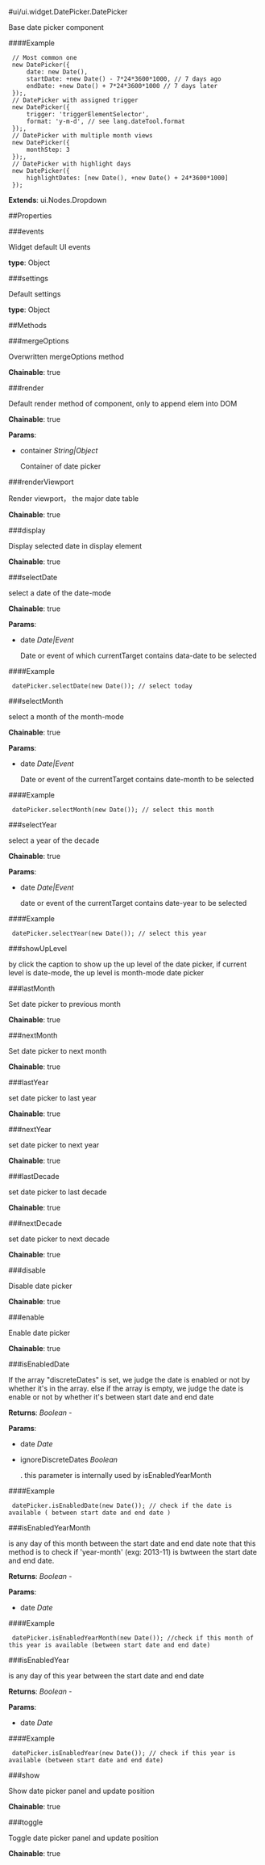 #ui/ui.widget.DatePicker.DatePicker

Base date picker component

####Example

     // Most common one
     new DatePicker({
         date: new Date(),
         startDate: +new Date() - 7*24*3600*1000, // 7 days ago
         endDate: +new Date() + 7*24*3600*1000 // 7 days later
     });,
     // DatePicker with assigned trigger
     new DatePicker({
         trigger: 'triggerElementSelector',
         format: 'y-m-d', // see lang.dateTool.format
     });,
     // DatePicker with multiple month views
     new DatePicker({
         monthStep: 3
     });,
     // DatePicker with highlight days
     new DatePicker({
         highlightDates: [new Date(), +new Date() + 24*3600*1000]
     });

**Extends**: ui.Nodes.Dropdown

##Properties

###events

Widget default UI events

**type**: Object

###settings

Default settings

**type**: Object

##Methods

###mergeOptions

Overwritten mergeOptions method

**Chainable**: true

###render

Default render method of component, only to append elem into DOM

**Chainable**: true

**Params**:  
*   container _String|Object_

    Container of date picker


###renderViewport

Render viewport， the major date table

**Chainable**: true

###display

Display selected date in display element

**Chainable**: true

###selectDate

select a date of the date-mode

**Chainable**: true

**Params**:  
*   date _Date|Event_

    Date or event of which currentTarget contains data-date to be selected

####Example

     datePicker.selectDate(new Date()); // select today

###selectMonth

select a month of the month-mode

**Chainable**: true

**Params**:  
*   date _Date|Event_

    Date or event of the currentTarget contains date-month to be selected

####Example

     datePicker.selectMonth(new Date()); // select this month

###selectYear

select a year of the decade

**Chainable**: true

**Params**:  
*   date _Date|Event_

    date or event of the currentTarget contains date-year to be selected

####Example

     datePicker.selectYear(new Date()); // select this year

###showUpLevel

by click the caption to show up the up level of the date picker,
if current level is date-mode, the up level is month-mode date picker

###lastMonth

Set date picker to previous month

**Chainable**: true

###nextMonth

Set date picker to next month

**Chainable**: true

###lastYear

set date picker to last year

**Chainable**: true

###nextYear

set date picker to next year

**Chainable**: true

###lastDecade

set date picker to last decade

**Chainable**: true

###nextDecade

set date picker to next decade

**Chainable**: true

###disable

Disable date picker

**Chainable**: true

###enable

Enable date picker

**Chainable**: true

###isEnabledDate

If the array "discreteDates" is set, we judge the date is enabled or not by whether it's in the array.
else if the array is empty, we judge the date is enable or not by whether it's between start date and end date

**Returns**: _Boolean_ - 

**Params**:  
*   date _Date_

    
*   ignoreDiscreteDates _Boolean_

    . this parameter is internally used by isEnabledYearMonth

####Example

     datePicker.isEnabledDate(new Date()); // check if the date is available ( between start date and end date )

###isEnabledYearMonth

is any day of this month between the start date and end date
note that this method is to check if 'year-month' (exg: 2013-11) is bwtween the start date and end date.

**Returns**: _Boolean_ - 

**Params**:  
*   date _Date_

    

####Example

     datePicker.isEnabledYearMonth(new Date()); //check if this month of this year is available (between start date and end date)

###isEnabledYear

is any day of this year between the start date and end date

**Returns**: _Boolean_ - 

**Params**:  
*   date _Date_

    

####Example

     datePicker.isEnabledYear(new Date()); // check if this year is available (between start date and end date)

###show

Show date picker panel and update position

**Chainable**: true

###toggle

Toggle date picker panel and update position

**Chainable**: true

